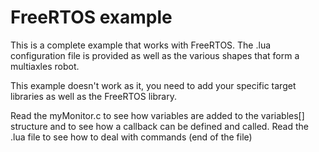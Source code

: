 # FreeRTOS example

This is a complete example that works with FreeRTOS. The .lua configuration file is provided as well as the various shapes that form a multiaxles robot.

This example doesn't work as it, you need to add your specific target libraries as well as the FreeRTOS library.

Read the myMonitor.c to see how variables are added to the variables[] structure and to see how a callback can be defined and called.
Read the .lua file to see how to deal with commands (end of the file)
